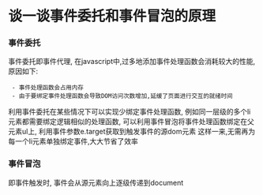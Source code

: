 # 谈一谈事件委托和事件冒泡的原理

### 事件委托

   事件委托即事件代理, 在javascript中,过多地添加事件处理函数会消耗较大的性能, 原因如下:

     - 事件处理函数会占用内存
     - 由于要绑定事件处理函数会导致DOM访问次数增加,延缓了页面进行交互的就绪时间

  利用事件委托在某些情况下可以实现少绑定事件处理函数, 例如同一层级的多个li元素都需要绑定逻辑相似的处理函数, 可以利用事件冒泡将事件处理函数绑定在父元素ul上, 利用事件参数e.target获取到触发事件的源dom元素   这样一来,无需再为每一个li元素单独绑定事件,大大节省了效率

### 事件冒泡

即事件触发时, 事件会从源元素向上逐级传递到document

​    
